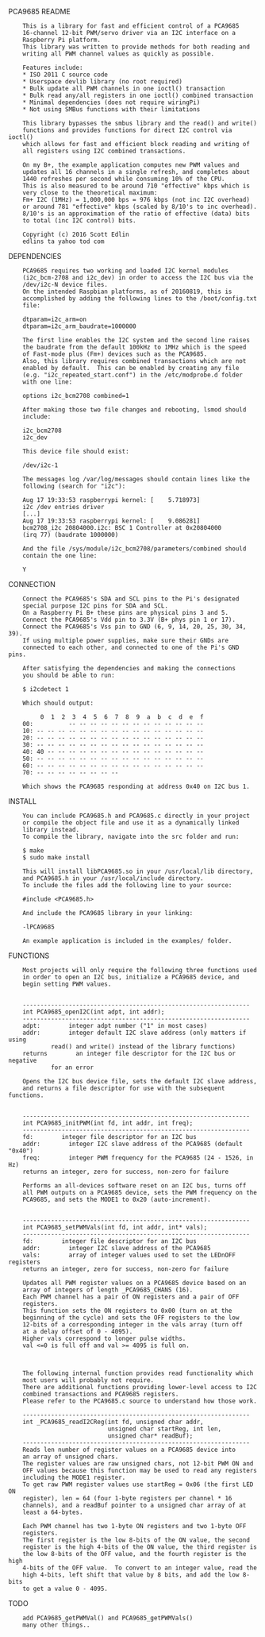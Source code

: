 PCA9685 README

        This is a library for fast and efficient control of a PCA9685
        16-channel 12-bit PWM/servo driver via an I2C interface on a
        Raspberry Pi platform.
        This library was written to provide methods for both reading and
        writing all PWM channel values as quickly as possible.

        Features include:
        * ISO 2011 C source code
        * Userspace devlib library (no root required)
        * Bulk update all PWM channels in one ioctl() transaction
        * Bulk read any/all registers in one ioctl() combined transaction
        * Minimal dependencies (does not require wiringPi)
        * Not using SMBus functions with their limitations

        This library bypasses the smbus library and the read() and write()
        functions and provides functions for direct I2C control via ioctl()
        which allows for fast and efficient block reading and writing of
        all registers using I2C combined transactions.

        On my B+, the example application computes new PWM values and
        updates all 16 channels in a single refresh, and completes about
        1440 refreshes per second while consuming 10% of the CPU.
        This is also measured to be around 710 "effective" kbps which is
        very close to the theoretical maximum:
        Fm+ I2C (1MHz) = 1,000,000 bps = 976 kbps (not inc I2C overhead)
        or around 781 "effective" kbps (scaled by 8/10's to inc overhead).
        8/10's is an approximation of the ratio of effective (data) bits
        to total (inc I2C control) bits.

        Copyright (c) 2016 Scott Edlin
        edlins ta yahoo tod com


DEPENDENCIES

        PCA9685 requires two working and loaded I2C kernel modules
        (i2c_bcm-2708 and i2c_dev) in order to access the I2C bus via the
        /dev/i2c-N device files.
        On the intended Raspbian platforms, as of 20160819, this is
        accomplished by adding the following lines to the /boot/config.txt
        file:

        dtparam=i2c_arm=on
        dtparam=i2c_arm_baudrate=1000000

        The first line enables the I2C system and the second line raises
        the baudrate from the default 100kHz to 1MHz which is the speed
        of Fast-mode plus (Fm+) devices such as the PCA9685.
        Also, this library requires combined transactions which are not
        enabled by default.  This can be enabled by creating any file
        (e.g. "i2c_repeated_start.conf") in the /etc/modprobe.d folder
        with one line:

        options i2c_bcm2708 combined=1

        After making those two file changes and rebooting, lsmod should
        include:

        i2c_bcm2708
        i2c_dev

        This device file should exist:

        /dev/i2c-1

        The messages log /var/log/messages should contain lines like the
        following (search for "i2c"):

        Aug 17 19:33:53 raspberrypi kernel: [    5.718973]
        i2c /dev entries driver
        [...]
        Aug 17 19:33:53 raspberrypi kernel: [    9.086281]
        bcm2708_i2c 20804000.i2c: BSC 1 Controller at 0x20804000
        (irq 77) (baudrate 1000000)

        And the file /sys/module/i2c_bcm2708/parameters/combined should
        contain the one line:

        Y


CONNECTION

        Connect the PCA9685's SDA and SCL pins to the Pi's designated
        special purpose I2C pins for SDA and SCL.
        On a Raspberry Pi B+ these pins are physical pins 3 and 5.
        Connect the PCA9685's Vdd pin to 3.3V (B+ phys pin 1 or 17).
        Connect the PCA9685's Vss pin to GND (6, 9, 14, 20, 25, 30, 34, 39).
        If using multiple power supplies, make sure their GNDs are
        connected to each other, and connected to one of the Pi's GND pins.

        After satisfying the dependencies and making the connections
        you should be able to run:

        $ i2cdetect 1

        Which should output:

             0  1  2  3  4  5  6  7  8  9  a  b  c  d  e  f
        00:          -- -- -- -- -- -- -- -- -- -- -- -- -- 
        10: -- -- -- -- -- -- -- -- -- -- -- -- -- -- -- -- 
        20: -- -- -- -- -- -- -- -- -- -- -- -- -- -- -- -- 
        30: -- -- -- -- -- -- -- -- -- -- -- -- -- -- -- -- 
        40: 40 -- -- -- -- -- -- -- -- -- -- -- -- -- -- -- 
        50: -- -- -- -- -- -- -- -- -- -- -- -- -- -- -- -- 
        60: -- -- -- -- -- -- -- -- -- -- -- -- -- -- -- -- 
        70: -- -- -- -- -- -- -- --                         

        Which shows the PCA9685 responding at address 0x40 on I2C bus 1.


INSTALL

        You can include PCA9685.h and PCA9685.c directly in your project
        or compile the object file and use it as a dynamically linked
        library instead.
        To compile the library, navigate into the src folder and run:

        $ make
        $ sudo make install

        This will install libPCA9685.so in your /usr/local/lib directory,
        and PCA9685.h in your /usr/local/include directory.
        To include the files add the following line to your source:

        #include <PCA9685.h>

        And include the PCA9685 library in your linking:

        -lPCA9685

        An example application is included in the examples/ folder.


FUNCTIONS

        Most projects will only require the following three functions used
        in order to open an I2C bus, initialize a PCA9685 device, and
        begin setting PWM values.


        ----------------------------------------------------------------
        int PCA9685_openI2C(int adpt, int addr);
        ----------------------------------------------------------------
        adpt:        integer adpt number ("1" in most cases)
        addr:        integer default I2C slave address (only matters if using
                read() and write() instead of the library functions)
        returns        an integer file descriptor for the I2C bus or negative
                for an error

        Opens the I2C bus device file, sets the default I2C slave address,
        and returns a file descriptor for use with the subsequent functions.


        ----------------------------------------------------------------
        int PCA9685_initPWM(int fd, int addr, int freq);
        ----------------------------------------------------------------
        fd:        integer file descriptor for an I2C bus
        addr:        integer I2C slave address of the PCA9685 (default "0x40")
        freq:        integer PWM frequency for the PCA9685 (24 - 1526, in Hz)
        returns an integer, zero for success, non-zero for failure

        Performs an all-devices software reset on an I2C bus, turns off
        all PWM outputs on a PCA9685 device, sets the PWM frequency on the
        PCA9685, and sets the MODE1 to 0x20 (auto-increment).


        ----------------------------------------------------------------
        int PCA9685_setPWMVals(int fd, int addr, int* vals);
        ----------------------------------------------------------------
        fd:        integer file descriptor for an I2C bus
        addr:        integer I2C slave address of the PCA9685
        vals:        array of integer values used to set the LEDnOFF registers
        returns an integer, zero for success, non-zero for failure

        Updates all PWM register values on a PCA9685 device based on an
        array of integers of length _PCA9685_CHANS (16).
        Each PWM channel has a pair of ON registers and a pair of OFF
        registers.
        This function sets the ON registers to 0x00 (turn on at the
        beginning of the cycle) and sets the OFF registers to the low
        12-bits of a corresponding integer in the vals array (turn off
        at a delay offset of 0 - 4095).
        Higher vals correspond to longer pulse widths.
        val <=0 is full off and val >= 4095 is full on.



        The following internal function provides read functionality which
        most users will probably not require.
        There are additional functions providing lower-level access to I2C
        combined transactions and PCA9685 registers.
        Please refer to the PCA9685.c source to understand how those work.

        ----------------------------------------------------------------
        int _PCA9685_readI2CReg(int fd, unsigned char addr,
                                unsigned char startReg, int len, 
                                unsigned char* readBuf);
        ----------------------------------------------------------------
        Reads len number of register values on a PCA9685 device into
        an array of unsigned chars.
        The register values are raw unsigned chars, not 12-bit PWM ON and
        OFF values because this function may be used to read any registers
        including the MODE1 register.
        To get raw PWM register values use startReg = 0x06 (the first LED ON
        register), len = 64 (four 1-byte registers per channel * 16
        channels), and a readBuf pointer to a unsigned char array of at
        least a 64-bytes.

        Each PWM channel has two 1-byte ON registers and two 1-byte OFF
        registers.
        The first register is the low 8-bits of the ON value, the second
        register is the high 4-bits of the ON value, the third register is
        the low 8-bits of the OFF value, and the fourth register is the high
        4-bits of the OFF value.  To convert to an integer value, read the
        high 4-bits, left shift that value by 8 bits, and add the low 8-bits
        to get a value 0 - 4095.


TODO

        add PCA9685_getPWMVal() and PCA9685_getPWMVals()
        many other things..
